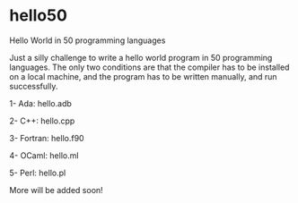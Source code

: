 # hello50
Hello World in 50 programming languages

Just a silly challenge to write a hello world program in 50 programming languages. The only two conditions are that the compiler has to be installed on a local machine, and the program has to be written manually, and run successfully.

1- Ada: hello.adb

2- C++: hello.cpp

3- Fortran: hello.f90

4- OCaml: hello.ml

5- Perl: hello.pl

More will be added soon!
